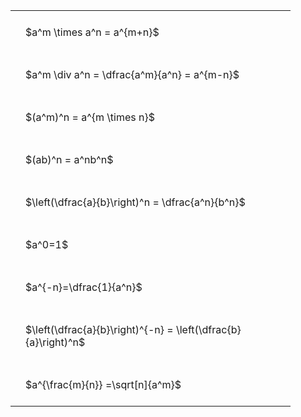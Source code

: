 #  
<br>
<style type="text/css">
#T_e1250 th.col_heading {
  text-align: left;
  font-size: 1em;
}
#T_e1250 td {
  text-align: left;
  font-size: 1em;
  padding: 1.5em;
}
#T_e1250_row0_col0, #T_e1250_row1_col0, #T_e1250_row2_col0, #T_e1250_row3_col0, #T_e1250_row4_col0, #T_e1250_row5_col0, #T_e1250_row6_col0, #T_e1250_row7_col0, #T_e1250_row8_col0 {
  width: 400px;
  white-space: pre-wrap;
}
</style>
<table id="T_e1250">
  <thead>
  </thead>
  <tbody>
    <tr>
      <td id="T_e1250_row0_col0" class="data row0 col0" >$a^m \times a^n = a^{m+n}$</td>
    </tr>
    <tr>
      <td id="T_e1250_row1_col0" class="data row1 col0" >$a^m \div a^n = \dfrac{a^m}{a^n} = a^{m-n}$</td>
    </tr>
    <tr>
      <td id="T_e1250_row2_col0" class="data row2 col0" >$(a^m)^n = a^{m \times n}$</td>
    </tr>
    <tr>
      <td id="T_e1250_row3_col0" class="data row3 col0" >$(ab)^n = a^nb^n$</td>
    </tr>
    <tr>
      <td id="T_e1250_row4_col0" class="data row4 col0" >$\left(\dfrac{a}{b}\right)^n = \dfrac{a^n}{b^n}$</td>
    </tr>
    <tr>
      <td id="T_e1250_row5_col0" class="data row5 col0" >$a^0=1$</td>
    </tr>
    <tr>
      <td id="T_e1250_row6_col0" class="data row6 col0" >$a^{-n}=\dfrac{1}{a^n}$</td>
    </tr>
    <tr>
      <td id="T_e1250_row7_col0" class="data row7 col0" >$\left(\dfrac{a}{b}\right)^{-n} = \left(\dfrac{b}{a}\right)^n$</td>
    </tr>
    <tr>
      <td id="T_e1250_row8_col0" class="data row8 col0" >$a^{\frac{m}{n}} =\sqrt[n]{a^m}$</td>
    </tr>
  </tbody>
</table>
